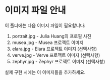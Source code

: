 # 이미지 파일 안내

이 폴더에는 다음 이미지 파일이 필요합니다:

1. portrait.jpg - Julia Huang의 프로필 사진
2. musea.jpg - Musea 프로젝트 이미지
3. elara.jpg - Elara 프로젝트 이미지 (선택사항)
4. verve.jpg - Verve 프로젝트 이미지 (선택사항)
5. zephyr.jpg - Zephyr 프로젝트 이미지 (선택사항)

실제 구현 시에는 이 이미지들을 추가하세요.